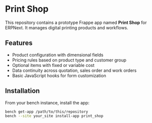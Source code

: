 # Print Shop

This repository contains a prototype Frappe app named **Print Shop** for ERPNext.
It manages digital printing products and workflows.

## Features

- Product configuration with dimensional fields
- Pricing rules based on product type and customer group
- Optional items with fixed or variable cost
- Data continuity across quotation, sales order and work orders
- Basic JavaScript hooks for form customization

## Installation

From your bench instance, install the app:

```bash
bench get-app /path/to/this/repository
bench --site your_site install-app print_shop
```
